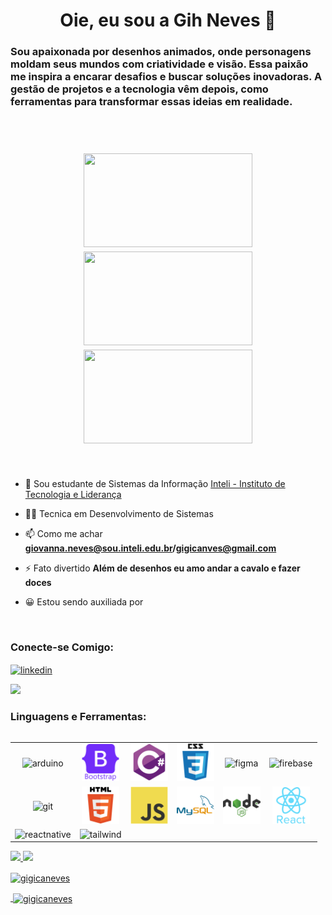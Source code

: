 <h1 align="center">Oie, eu sou a Gih Neves 🌟</h1>

<h3>
        Sou apaixonada por desenhos animados, onde personagens moldam seus mundos com criatividade e visão.  
        Essa paixão me inspira a encarar desafios e buscar soluções inovadoras.  
        A gestão de projetos e a tecnologia vêm depois, como ferramentas para transformar essas ideias em realidade.
      </h3>

<br>

<h1 align="center">
        <img height="150" width="270" src="https://i.pinimg.com/originals/72/9f/30/729f309ab7e2515452acfe0d26bc7342.gif" /> 
        <img height="150" width="270"src="https://www.icegif.com/wp-content/uploads/2022/09/icegif-1079.gif" /> 
        <img height="150" width="270" src="https://media3.giphy.com/media/v1.Y2lkPTc5MGI3NjExMTAweHcwbnl2d3p2OWU4ZHRmNTE1ZzVweTZxczVrdTk4emI2MDhxeiZlcD12MV9pbnRlcm5hbF9naWZfYnlfaWQmY3Q9Zw/g98k5Eg6j03mM/giphy.webp" /></h1>  

<br>



- 🔭 Sou estudante de Sistemas da Informação [Inteli - Instituto de Tecnologia e Liderança](https://www.inteli.edu.br/)

- 👩‍💻 Tecnica em Desenvolvimento de Sistemas

- 📫 Como me achar **giovanna.neves@sou.inteli.edu.br/gigicanves@gmail.com**

- ⚡ Fato divertido **Além de desenhos eu amo andar a cavalo e fazer doces**

- 😀 Estou sendo auxiliada por 

<br>


<h3 align="left">Conecte-se Comigo:</h3>


<a href="https://www.linkedin.com/in/giovanna-neves-rodrigues-6927262b8/" ><img align="center" alt="linkedin" width="250" height="60" src="https://img.shields.io/badge/LinkedIn-blue?style=for-the-badge&logo=linkedin&logoColor=white"> </a>

<p><img  width="250" src="https://media4.giphy.com/media/v1.Y2lkPTc5MGI3NjExcDU3cnZpZjBnbWwzeTZ5bGE4dHp0ZDVqOXEwYWl5cHAxaXViM3Z4NCZlcD12MV9pbnRlcm5hbF9naWZfYnlfaWQmY3Q9Zw/fHRP7nAicEggw/200.webp" /></p>

<h3 align="left">Linguagens e Ferramentas:</h3>

<table align="left">
  <tr>
    <td align="center">
      <a href="https://www.arduino.cc/" target="_blank" rel="noreferrer" style="text-decoration: none;">
        <img src="https://cdn.worldvectorlogo.com/logos/arduino-1.svg" alt="arduino"  width="60" height="60"/><br/>
      </a>
    </td>
    <td align="center">
      <a href="https://getbootstrap.com" target="_blank" rel="noreferrer" style="text-decoration: none;">
        <img src="https://raw.githubusercontent.com/devicons/devicon/master/icons/bootstrap/bootstrap-plain-wordmark.svg" alt="bootstrap"  width="60" height="60"/><br/>
      </a>
    </td>
    <td align="center">
      <a href="https://www.w3schools.com/cs/" target="_blank" rel="noreferrer" style="text-decoration: none;">
        <img src="https://raw.githubusercontent.com/devicons/devicon/master/icons/csharp/csharp-original.svg" alt="csharp"  width="60" height="60"/><br/>
      </a>
    </td>
    <td align="center">
      <a href="https://www.w3schools.com/css/" target="_blank" rel="noreferrer" style="text-decoration: none;">
        <img src="https://raw.githubusercontent.com/devicons/devicon/master/icons/css3/css3-original-wordmark.svg" alt="css3" width="60" height="60"/><br/>
      </a>
    </td>
    <td align="center">
      <a href="https://www.figma.com/" target="_blank" rel="noreferrer" style="text-decoration: none;">
        <img src="https://www.vectorlogo.zone/logos/figma/figma-icon.svg" alt="figma"  width="60" height="60"/><br/>
      </a>
    </td>
    <td align="center">
      <a href="https://firebase.google.com/" target="_blank" rel="noreferrer" style="text-decoration: none;">
        <img src="https://www.vectorlogo.zone/logos/firebase/firebase-icon.svg" alt="firebase"  width="60" height="60"/><br/>
      </a>
    </td>
  </tr>
  <tr>
    <td align="center">
      <a href="https://git-scm.com/" target="_blank" rel="noreferrer" style="text-decoration: none;">
        <img src="https://www.vectorlogo.zone/logos/git-scm/git-scm-icon.svg" alt="git"  width="60" height="60"/><br/>
      </a>
    </td>
    <td align="center">
      <a href="https://www.w3.org/html/" target="_blank" rel="noreferrer" style="text-decoration: none;">
        <img src="https://raw.githubusercontent.com/devicons/devicon/master/icons/html5/html5-original-wordmark.svg" alt="html5"  width="60" height="60"/><br/>
      </a>
    </td>
    <td align="center">
      <a href="https://developer.mozilla.org/en-US/docs/Web/JavaScript" target="_blank" rel="noreferrer" style="text-decoration: none;">
        <img src="https://raw.githubusercontent.com/devicons/devicon/master/icons/javascript/javascript-original.svg" alt="javascript"  width="60" height="60"/><br/>
      </a>
    </td>
    <td align="center">
      <a href="https://www.mysql.com/" target="_blank" rel="noreferrer" style="text-decoration: none;">
        <img src="https://raw.githubusercontent.com/devicons/devicon/master/icons/mysql/mysql-original-wordmark.svg" alt="mysql"  width="60" height="60"/><br/>
      </a>
    </td>
    <td align="center">
      <a href="https://nodejs.org" target="_blank" rel="noreferrer" style="text-decoration: none;">
        <img src="https://raw.githubusercontent.com/devicons/devicon/master/icons/nodejs/nodejs-original-wordmark.svg" alt="nodejs"  width="60" height="60"/><br/>
      </a>
    </td>
    <td align="center">
      <a href="https://reactjs.org/" target="_blank" rel="noreferrer" style="text-decoration: none;">
        <img src="https://raw.githubusercontent.com/devicons/devicon/master/icons/react/react-original-wordmark.svg" alt="react"  width="60" height="60"/><br/>
      </a>
    </td>
  </tr>
  <tr>
    <td align="center">
      <a href="https://reactnative.dev/" target="_blank" rel="noreferrer" style="text-decoration: none;">
        <img src="https://reactnative.dev/img/header_logo.svg" alt="reactnative"  width="60" height="60"/><br/>
      </a>
    </td>
    <td align="center">
      <a href="https://tailwindcss.com/" target="_blank" rel="noreferrer" style="text-decoration: none;">
        <img src="https://www.vectorlogo.zone/logos/tailwindcss/tailwindcss-icon.svg" alt="tailwind" width="60" height="60"/><br/>
      </a>
    </td>
  </tr>
</table> 

<div>
 <a href="https://github.com/Rickkcastro">
  <img height="150em" src="https://github-readme-stats.vercel.app/api?username=gigicaneves&show_icons=true&theme=holi&include_all_commits=true&count_private=true"/>
  <img height="150em" src="https://github-readme-stats.vercel.app/api/top-langs/?username=gigicaneves&layout=compact&langs_count=16&theme=holi"/>
</div>

<p><img align="center" src="https://github-readme-stats.vercel.app/api/top-langs?username=gigicaneves&show_icons=true&locale=en&layout=compact&theme=holi" alt="gigicaneves" /></p>

<p>&nbsp;<img align="center" src="https://github-readme-stats.vercel.app/api?username=gigicaneves&show_icons=true&locale=en&theme=holi" alt="gigicaneves" /></p>

